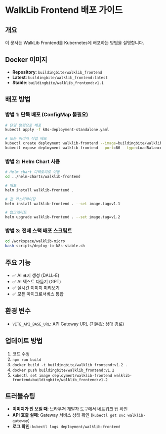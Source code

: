 # WalkLib Frontend 배포 가이드

## 개요
이 문서는 WalkLib Frontend를 Kubernetes에 배포하는 방법을 설명합니다.

## Docker 이미지
- **Repository**: `buildingbite/walklib_frontend`
- **Latest**: `buildingbite/walklib_frontend:latest`
- **Stable**: `buildingbite/walklib_frontend:v1.1`

## 배포 방법

### 방법 1: 단독 배포 (ConfigMap 불필요)
```bash
# 단일 명령으로 배포
kubectl apply -f k8s-deployment-standalone.yaml

# 또는 이미지 직접 배포
kubectl create deployment walklib-frontend --image=buildingbite/walklib_frontend:v1.1
kubectl expose deployment walklib-frontend --port=80 --type=LoadBalancer
```

### 방법 2: Helm Chart 사용
```bash
# Helm chart 디렉토리로 이동
cd ../helm-charts/walklib-frontend

# 배포
helm install walklib-frontend .

# 값 커스터마이징
helm install walklib-frontend . --set image.tag=v1.1

# 업그레이드
helm upgrade walklib-frontend . --set image.tag=v1.2
```

### 방법 3: 전체 스택 배포 스크립트
```bash
cd /workspace/walklib-micro
bash scripts/deploy-to-k8s-stable.sh
```

## 주요 기능
- ✅ AI 표지 생성 (DALL-E)
- ✅ AI 텍스트 다듬기 (GPT)
- ✅ 실시간 이미지 미리보기
- ✅ 모든 마이크로서비스 통합

## 환경 변수
- `VITE_API_BASE_URL`: API Gateway URL (기본값: 상대 경로)

## 업데이트 방법
1. 코드 수정
2. `npm run build`
3. `docker build -t buildingbite/walklib_frontend:v1.2 .`
4. `docker push buildingbite/walklib_frontend:v1.2`
5. `kubectl set image deployment/walklib-frontend walklib-frontend=buildingbite/walklib_frontend:v1.2`

## 트러블슈팅
- **이미지가 안 보일 때**: 브라우저 개발자 도구에서 네트워크 탭 확인
- **API 호출 실패**: Gateway 서비스 상태 확인 (`kubectl get svc walklib-gateway`)
- **로그 확인**: `kubectl logs deployment/walklib-frontend`